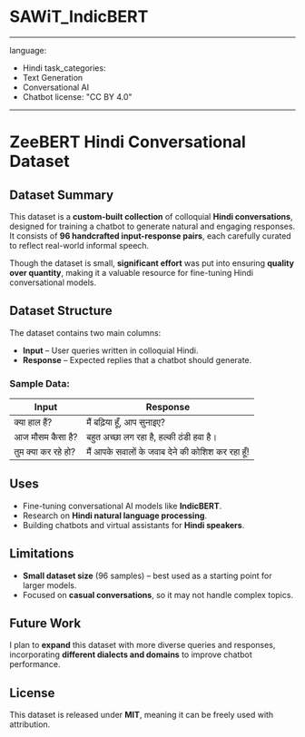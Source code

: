 # SAWiT_IndicBERT
---
language: 
  - Hindi
task_categories:
  - Text Generation
  - Conversational AI
  - Chatbot
license: "CC BY 4.0"
---

# ZeeBERT Hindi Conversational Dataset

## Dataset Summary
This dataset is a **custom-built collection** of colloquial **Hindi conversations**, designed for training a chatbot to generate natural and engaging responses. It consists of **96 handcrafted input-response pairs**, each carefully curated to reflect real-world informal speech.

Though the dataset is small, **significant effort** was put into ensuring **quality over quantity**, making it a valuable resource for fine-tuning Hindi conversational models.

## Dataset Structure
The dataset contains two main columns:
- **Input** – User queries written in colloquial Hindi.
- **Response** – Expected replies that a chatbot should generate.

### Sample Data:
| Input               | Response              |
|---------------------|----------------------|
| क्या हाल हैं?       | मैं बढ़िया हूँ, आप सुनाइए? |
| आज मौसम कैसा है?   | बहुत अच्छा लग रहा है, हल्की ठंडी हवा है। |
| तुम क्या कर रहे हो? | मैं आपके सवालों के जवाब देने की कोशिश कर रहा हूँ! |

## Uses
- Fine-tuning conversational AI models like **IndicBERT**.
- Research on **Hindi natural language processing**.
- Building chatbots and virtual assistants for **Hindi speakers**.

## Limitations
- **Small dataset size** (96 samples) – best used as a starting point for larger models.
- Focused on **casual conversations**, so it may not handle complex topics.

## Future Work
I plan to **expand** this dataset with more diverse queries and responses, incorporating **different dialects and domains** to improve chatbot performance.

## License
This dataset is released under **MIT**, meaning it can be freely used with attribution.

